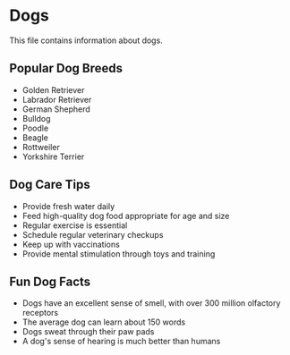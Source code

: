 # Dogs

This file contains information about dogs.

## Popular Dog Breeds

- Golden Retriever
- Labrador Retriever
- German Shepherd
- Bulldog
- Poodle
- Beagle
- Rottweiler
- Yorkshire Terrier

## Dog Care Tips

- Provide fresh water daily
- Feed high-quality dog food appropriate for age and size
- Regular exercise is essential
- Schedule regular veterinary checkups
- Keep up with vaccinations
- Provide mental stimulation through toys and training

## Fun Dog Facts

- Dogs have an excellent sense of smell, with over 300 million olfactory receptors
- The average dog can learn about 150 words
- Dogs sweat through their paw pads
- A dog's sense of hearing is much better than humans